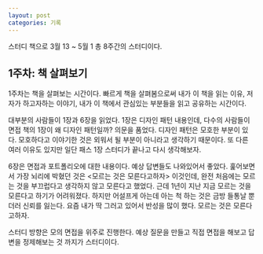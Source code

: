 ```yaml
---
layout: post
categories: 기록
---
```


스터디 책으로 3월 13 ~ 5월 1 총 8주간의 스터디이다. 

## 1주차: 책 살펴보기 

1주차는 책을 살펴보는 시간이다. 빠르게 책을 살펴봄으로써 내가 이 책을 읽는 이유, 저자가 하고자하는 이야기, 내가 이 책에서 관심있는 부분들을 읽고 공유하는 시간이다. 

대부분의 사람들이 1장과 6장을 읽었다. 1장은 디자인 패턴 내용인데, 다수의 사람들이 면접 책의 1장이 왜 디자인 패턴일까? 의문을 품었다. 디자인 패턴은 모호한 부분이 있다. 모호하다고 이야기한 것은 외워서 될 부분이 아니라고 생각하기 때문이다. 또 다른 여러 이유도 있지만 일단 패스 1장 스터디가 끝나고 다시 생각해보자. 

6장은 면접과 포트폴리오에 대한 내용이다. 예상 답변들도 나와있어서 좋았다. 훑어보면서 가장 뇌리에 박혔던 것은 <모르는 것은 모른다고하자> 이것인데, 완전 처음에는 모르는 것을 부끄럽다고 생각하지 않고 모른다고 했었다. 근데 1년이 지난 지금 모르는 것을 모른다고 하기가 어려워졌다. 하지만 어설프게 아는데 아는 척 하는 것은 금방 들통날 뿐더러 신뢰를 잃는다. 요즘 내가 딱 그러고 있어서 반성을 많이 했다. 모르는 것은 모른다고하자. 

스터디 방향은 모의 면접을 위주로 진행한다. 예상 질문을 만들고 직접 면접을 해보고 답변을 정제해보는 것 까지가 스터디이다. 
